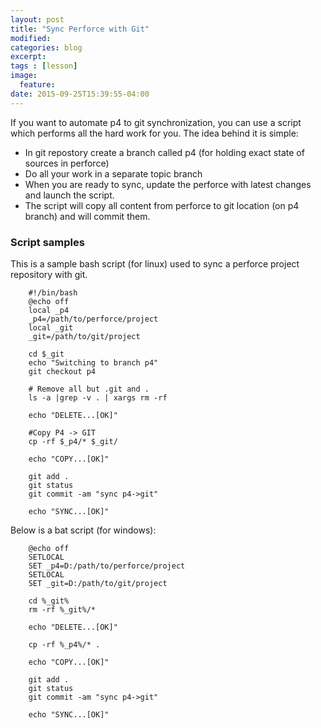 ```yaml
---
layout: post
title: "Sync Perforce with Git"
modified:
categories: blog
excerpt:
tags : [lesson]
image:
  feature:
date: 2015-09-25T15:39:55-04:00
---
```


If you want to automate p4 to git synchronization, you can use a script which performs all the hard work for you. The idea behind it is simple:

- In git repostory create a branch called p4 (for holding exact state of sources in perforce)
- Do all your work in a separate topic branch
- When you are ready to sync, update the perforce with latest changes and launch the script.
- The script will copy all content from perforce to git location (on p4 branch) and will commit them.

### Script samples

This is a sample bash script (for linux) used to sync a perforce project repository with git. 
		

		#!/bin/bash
		@echo off 
		local _p4
		_p4=/path/to/perforce/project		
		local _git
		_git=/path/to/git/project

		cd $_git
		echo "Switching to branch p4"
		git checkout p4

		# Remove all but .git and .
		ls -a |grep -v . | xargs rm -rf 

		echo "DELETE...[OK]"

		#Copy P4 -> GIT
		cp -rf $_p4/* $_git/

		echo "COPY...[OK]"

		git add .
		git status
		git commit -am "sync p4->git"

		echo "SYNC...[OK]"


Below is a bat script (for windows):

		@echo off 
		SETLOCAL 
		SET _p4=D:/path/to/perforce/project
		SETLOCAL 
		SET _git=D:/path/to/git/project

		cd %_git%
		rm -rf %_git%/* 

		echo "DELETE...[OK]"

		cp -rf %_p4%/* .

		echo "COPY...[OK]"

		git add .
		git status
		git commit -am "sync p4->git"

		echo "SYNC...[OK]"